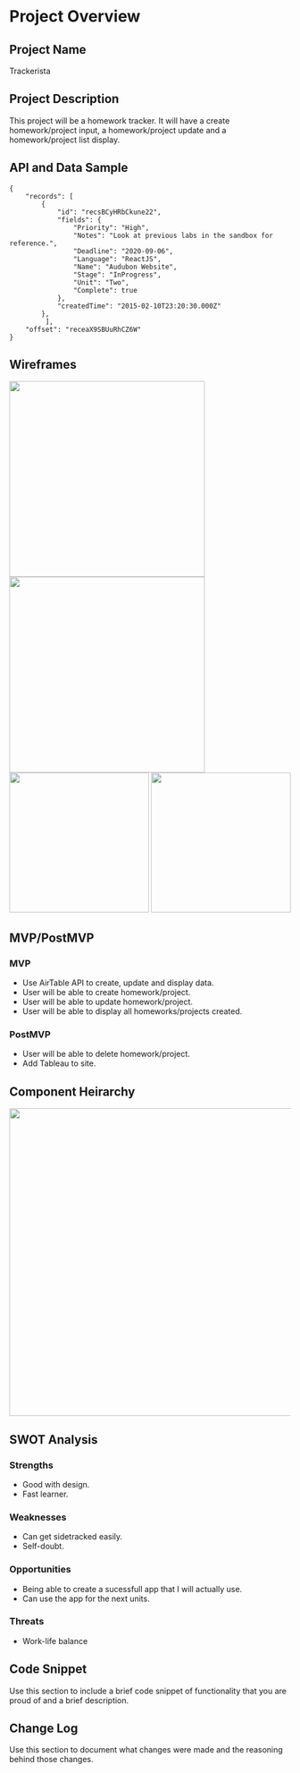 # Project Overview

## Project Name

Trackerista

## Project Description

This project will be a homework tracker. It will have a create homework/project input, a homework/project update and a homework/project list display.

## API and Data Sample

```
{
    "records": [
        {
            "id": "recsBCyHRbCkune22",
            "fields": {
                "Priority": "High",
                "Notes": "Look at previous labs in the sandbox for reference.",
                "Deadline": "2020-09-06",
                "Language": "ReactJS",
                "Name": "Audubon Website",
                "Stage": "InProgress",
                "Unit": "Two",
                "Complete": true
            },
            "createdTime": "2015-02-10T23:20:30.000Z"
        },
         ],
    "offset": "receaX9SBUuRhCZ6W"
}
```

## Wireframes

<div>
<img src=https://res.cloudinary.com/dhj9oydvn/image/upload/v1599247785/Wiframe_Desktop_Create_1_zdsjew.png width="350">

<img src=https://res.cloudinary.com/dhj9oydvn/image/upload/v1599247786/Wireframe_Desktop_Display_kpid7r.png width="350">

</div>

<div>

<img src=https://res.cloudinary.com/dhj9oydvn/image/upload/v1599247786/Wireframe_Mobile_Create_ou470h.png width="250">

<img src=https://res.cloudinary.com/dhj9oydvn/image/upload/v1599247786/Wifreframe_Mobile_Display_gdpgj2.png width="250">

</div>

## MVP/PostMVP

### MVP 

- Use AirTable API to create, update and display data.
- User will be able to create homework/project.
- User will be able to update homework/project.
- User will be able to display all homeworks/projects created.

### PostMVP  

- User will be able to delete homework/project.
- Add Tableau to site.

## Component Heirarchy

<div> 
  <img src=https://res.cloudinary.com/dhj9oydvn/image/upload/v1599244959/Component%20Hierarchy.png width="550">
  </div>

## SWOT Analysis

### Strengths 
  - Good with design.
  - Fast learner.

### Weaknesses
  - Can get sidetracked easily.
  - Self-doubt.

### Opportunities 
  - Being able to create a sucessfull app that I will actually use.
  - Can use the app for the next units.

### Threats
  - Work-life balance
  

## Code Snippet

Use this section to include a brief code snippet of functionality that you are proud of and a brief description.  


## Change Log
 Use this section to document what changes were made and the reasoning behind those changes.  
